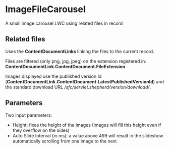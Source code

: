 # ImageFileCarousel
A small image carousel LWC using related files in record

## Related files
Uses the **ContentDocumentLinks** linking the files to the current record.

Files are filtered (only png, jpg, jpeg) on the extension registered in: **ContentDocumentLink.ContentDocument.FileExtension**

Images displayed use the published version Id (**ContentDocumentLink.ContentDocument.LatestPublishedVersionId**) and the standard download URL _/sfc/servlet.shepherd/version/download/_.

## Parameters
Two input parameters:
- Height: fixes the height of the images (Images will fill this height even if they overflow on the sides)
- Auto Slide Interval (in ms): a value above 499 will result in the slideshow automatically scrolling from one image to the next

